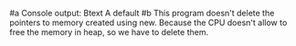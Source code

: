 #a
Console output:
Btext
A default
#b
This program doesn't delete the pointers to memory created using new.
Because the CPU doesn't allow to free the memory in heap, so we have to delete them.
